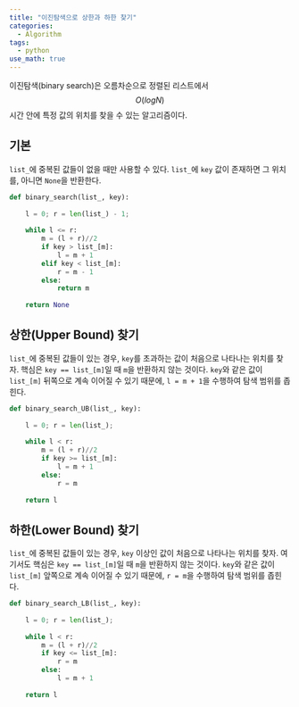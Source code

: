 ```yaml
---
title: "이진탐색으로 상한과 하한 찾기"
categories:
  - Algorithm
tags:
  - python
use_math: true
---
```


이진탐색(binary search)은 오름차순으로 정렬된 리스트에서 $$O(log N)$$ 시간 안에 특정 값의 위치를 찾을 수 있는 알고리즘이다.  

## 기본

`list_`에 중복된 값들이 없을 때만 사용할 수 있다. `list_`에 `key` 값이 존재하면 그 위치를, 아니면 `None`을 반환한다.

```python
def binary_search(list_, key):
	
	l = 0; r = len(list_) - 1;
	
	while l <= r:
		m = (l + r)//2
		if key > list_[m]:
        	l = m + 1
        elif key < list_[m]:
        	r = m - 1
        else:
        	return m
    
    return None
```

## 상한(Upper Bound) 찾기  

`list_`에 중복된 값들이 있는 경우, `key`를 초과하는 값이 처음으로 나타나는 위치를 찾자. 핵심은 `key == list_[m]`일 때 `m`을 반환하지 않는 것이다. `key`와 같은 값이 `list_[m]` 뒤쪽으로 계속 이어질 수 있기 때문에, `l = m + 1`을 수행하여 탐색 범위를 좁힌다.  

```python
def binary_search_UB(list_, key):
	
	l = 0; r = len(list_);
	
	while l < r:
		m = (l + r)//2
		if key >= list_[m]:
        	l = m + 1
        else:
        	r = m
    
    return l
```

## 하한(Lower Bound) 찾기  

`list_`에 중복된 값들이 있는 경우, `key` 이상인  값이 처음으로 나타나는 위치를 찾자. 여기서도 핵심은 `key == list_[m]`일 때 `m`을 반환하지 않는 것이다. `key`와 같은 값이 `list_[m]` 앞쪽으로 계속 이어질 수 있기 때문에, `r = m`을 수행하여 탐색 범위를 좁힌다.  

```python
def binary_search_LB(list_, key):
	
	l = 0; r = len(list_);
	
	while l < r:
		m = (l + r)//2
		if key <= list_[m]:
        	r = m
        else:
        	l = m + 1
    
    return l
```
